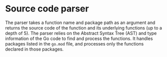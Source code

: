 # Source code parser

The parser takes a function name and package path as an argument and returns the source code of the function and its underlying functions (up to a depth of 5). The parser relies on the Abstract Syntax Tree (AST) and type information of the Go code to find and process the functions. It handles packages listed in the `go.mod` file, and processes only the functions declared in those packages.
